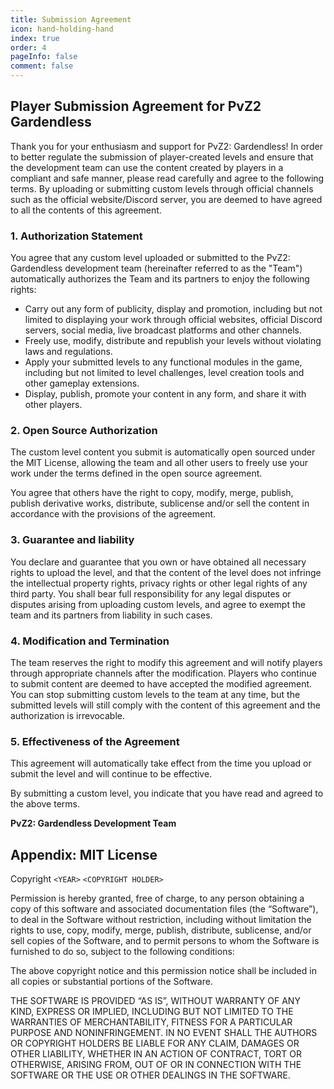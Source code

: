 ```yaml
---
title: Submission Agreement
icon: hand-holding-hand
index: true
order: 4
pageInfo: false
comment: false
---
```

## Player Submission Agreement for PvZ2 Gardendless

Thank you for your enthusiasm and support for PvZ2: Gardendless! In order to better regulate the submission of player-created levels and ensure that the development team can use the content created by players in a compliant and safe manner, please read carefully and agree to the following terms. By uploading or submitting custom levels through official channels such as the official website/Discord server, you are deemed to have agreed to all the contents of this agreement.

### 1. Authorization Statement

You agree that any custom level uploaded or submitted to the PvZ2: Gardendless development team (hereinafter referred to as the "Team") automatically authorizes the Team and its partners to enjoy the following rights:

- Carry out any form of publicity, display and promotion, including but not limited to displaying your work through official websites, official Discord servers, social media, live broadcast platforms and other channels.
- Freely use, modify, distribute and republish your levels without violating laws and regulations.
- Apply your submitted levels to any functional modules in the game, including but not limited to level challenges, level creation tools and other gameplay extensions.
- Display, publish, promote your content in any form, and share it with other players.

### 2. Open Source Authorization

The custom level content you submit is automatically open sourced under the MIT License, allowing the team and all other users to freely use your work under the terms defined in the open source agreement.

You agree that others have the right to copy, modify, merge, publish, publish derivative works, distribute, sublicense and/or sell the content in accordance with the provisions of the agreement.

### 3. Guarantee and liability

You declare and guarantee that you own or have obtained all necessary rights to upload the level, and that the content of the level does not infringe the intellectual property rights, privacy rights or other legal rights of any third party.
You shall bear full responsibility for any legal disputes or disputes arising from uploading custom levels, and agree to exempt the team and its partners from liability in such cases.

### 4. Modification and Termination

The team reserves the right to modify this agreement and will notify players through appropriate channels after the modification. Players who continue to submit content are deemed to have accepted the modified agreement.
You can stop submitting custom levels to the team at any time, but the submitted levels will still comply with the content of this agreement and the authorization is irrevocable.

### 5. Effectiveness of the Agreement

This agreement will automatically take effect from the time you upload or submit the level and will continue to be effective.

By submitting a custom level, you indicate that you have read and agreed to the above terms.

**PvZ2: Gardendless Development Team**

## Appendix: MIT License

Copyright `<YEAR>` `<COPYRIGHT HOLDER>`

Permission is hereby granted, free of charge, to any person obtaining a copy of this software and associated documentation files (the “Software”), to deal in the Software without restriction, including without limitation the rights to use, copy, modify, merge, publish, distribute, sublicense, and/or sell copies of the Software, and to permit persons to whom the Software is furnished to do so, subject to the following conditions:

The above copyright notice and this permission notice shall be included in all copies or substantial portions of the Software.

THE SOFTWARE IS PROVIDED “AS IS”, WITHOUT WARRANTY OF ANY KIND, EXPRESS OR IMPLIED, INCLUDING BUT NOT LIMITED TO THE WARRANTIES OF MERCHANTABILITY, FITNESS FOR A PARTICULAR PURPOSE AND NONINFRINGEMENT. IN NO EVENT SHALL THE AUTHORS OR COPYRIGHT HOLDERS BE LIABLE FOR ANY CLAIM, DAMAGES OR OTHER LIABILITY, WHETHER IN AN ACTION OF CONTRACT, TORT OR OTHERWISE, ARISING FROM, OUT OF OR IN CONNECTION WITH THE SOFTWARE OR THE USE OR OTHER DEALINGS IN THE SOFTWARE.
